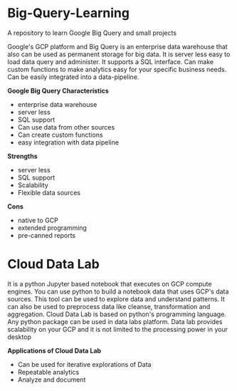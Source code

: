 # Big-Query-Learning
A repository to learn Google Big Query and small projects

Google's GCP platform and Big Query is an enterprise data warehouse that also can be used as permanent storage for big data. It is server less easy to load data query and administer. It supports a SQL interface. Can make custom functions to make analytics easy for your specific business needs. Can be easily integrated into a data-pipeline.

**Google Big Query Characteristics**

* enterprise data warehouse
* server less
* SQL support
* Can use data from other sources
* Can create custom functions
* easy integration with data pipeline

**Strengths**

* server less
* SQL support
* Scalability
* Flexible data sources

**Cons**
* native to GCP
* extended programming
* pre-canned reports

# Cloud Data Lab
It is a python Jupyter based notebook that executes on GCP compute engines. You can use python to build a notebook data that uses GCP's data sources. This tool can be used to explore data and understand patterns. It can also be used to preprocess data like cleanse, transformation and aggregation. Cloud Data Lab is based on python's programming language. Any python package can be used in data labs platform. Data lab provides scalability on your GCP and it is not limited to the processing power in your desktop

**Applications of Cloud Data Lab**
* Can be used for iterative explorations of Data
* Repeatable analytics
* Analyze and document
